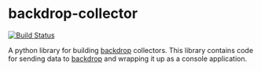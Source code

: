 # backdrop-collector

[![Build Status](https://travis-ci.org/alphagov/backdrop-collector.png)](https://travis-ci.org/alphagov/backdrop-collector)

A python library for building [backdrop](https://github.com/alphagov/backdrop) collectors.
This library contains code for sending data to [backdrop](https://github.com/alphagov/backdrop)
and wrapping it up as a console application.
